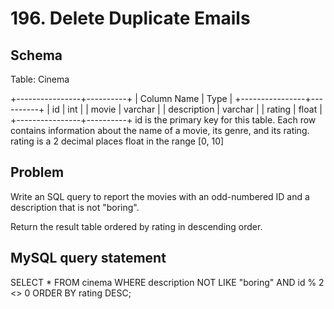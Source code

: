 # 196. Delete Duplicate Emails

## Schema

Table: Cinema

+----------------+----------+
| Column Name    | Type     |
+----------------+----------+
| id             | int      |
| movie          | varchar  |
| description    | varchar  |
| rating         | float    |
+----------------+----------+
id is the primary key for this table.
Each row contains information about the name of a movie, its genre, and its rating.
rating is a 2 decimal places float in the range [0, 10]
## Problem
Write an SQL query to report the movies with an odd-numbered ID and a description that is not "boring".

Return the result table ordered by rating in descending order.

## MySQL query statement
SELECT
    *
FROM cinema
WHERE description NOT LIKE "boring"
    AND id % 2 <> 0
ORDER BY rating DESC;
